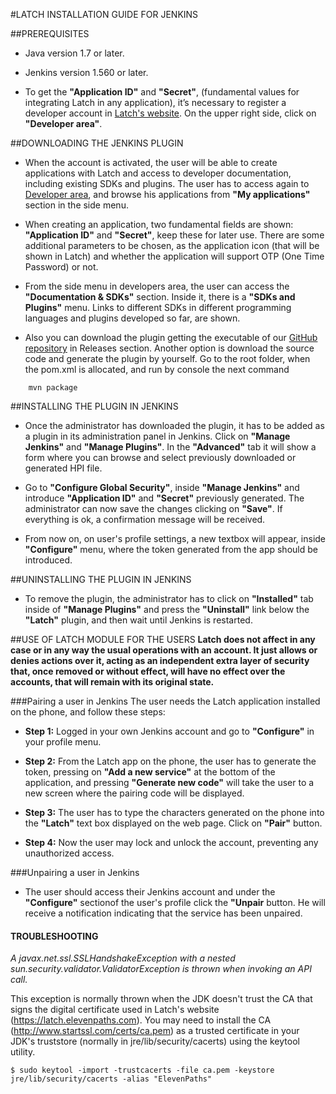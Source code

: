 #LATCH INSTALLATION GUIDE FOR JENKINS


##PREREQUISITES
 * Java version 1.7 or later.

 * Jenkins version 1.560 or later.

 * To get the **"Application ID"** and **"Secret"**, (fundamental values for integrating Latch in any application), it’s necessary to register a developer account in [Latch's website](https://latch.elevenpaths.com"https://latch.elevenpaths.com"). On the upper right side, click on **"Developer area"**.


##DOWNLOADING THE JENKINS PLUGIN
* When the account is activated, the user will be able to create applications with Latch and access to developer documentation, including existing SDKs and plugins. The user has to access again to [Developer area](https://latch.elevenpaths.com/www/developerArea"https://latch.elevenpaths.com/www/developerArea"), and browse his applications from **"My applications"** section in the side menu.

* When creating an application, two fundamental fields are shown: **"Application ID"** and **"Secret"**, keep these for later use. There are some additional parameters to be chosen, as the application icon (that will be shown in Latch) and whether the application will support OTP (One Time Password) or not.

* From the side menu in developers area, the user can access the **"Documentation & SDKs"** section. Inside it, there is a **"SDKs and Plugins"** menu. Links to different SDKs in different programming languages and plugins developed so far, are shown.

* Also you can download the plugin getting the executable of our [GitHub repository](https://github.com/ElevenPaths/latch-plugin-jenkins"https://github.com/ElevenPaths/latch-plugin-jenkins") in Releases section. Another option is download the source code and generate the plugin by yourself. Go to the root folder, when the pom.xml is allocated, and run by console the next command
```
	mvn package
```


##INSTALLING THE PLUGIN IN JENKINS
* Once the administrator has downloaded the plugin, it has to be added as a plugin in its administration panel in Jenkins. Click on **"Manage Jenkins"** and **"Manage Plugins"**. In the **"Advanced"** tab it will show a form where you can browse and select previously downloaded or generated HPI file.

* Go to **"Configure Global Security"**, inside **"Manage Jenkins"** and introduce **"Application ID"** and **"Secret"** previously generated. The administrator can now save the changes clicking on **"Save"**. If everything is ok, a confirmation message will be received.

* From now on, on user's profile settings, a new textbox will appear, inside **"Configure"** menu, where the token generated from the app should be introduced.


##UNINSTALLING THE PLUGIN IN JENKINS
* To remove the plugin, the administrator has to click on **"Installed"** tab inside of **"Manage Plugins"** and press the **"Uninstall"** link below the **"Latch"** plugin, and then wait until Jenkins is restarted.


##USE OF LATCH MODULE FOR THE USERS
**Latch does not affect in any case or in any way the usual operations with an account. It just allows or denies actions over it, acting as an independent extra layer of security that, once removed or without effect, will have no effect over the accounts, that will remain with its original state.**

###Pairing a user in Jenkins
The user needs the Latch application installed on the phone, and follow these steps:

* **Step 1:** Logged in your own Jenkins account and go to **"Configure"** in your profile menu.

* **Step 2:** From the Latch app on the phone, the user has to generate the token, pressing on **"Add a new service"** at the bottom of the application, and pressing **"Generate new code"** will take the user to a new screen where the pairing code will be displayed.

* **Step 3:** The user has to type the characters generated on the phone into the **"Latch"** text box displayed on the web page. Click on **"Pair"** button.

* **Step 4:** Now the user may lock and unlock the account, preventing any unauthorized access.

###Unpairing a user in Jenkins
* The user should access their Jenkins account and under the **"Configure"** sectionof the user's profile click the **"Unpair** button. He will receive a notification indicating that the service has been unpaired.



#### TROUBLESHOOTING ####

*A javax.net.ssl.SSLHandshakeException with a nested sun.security.validator.ValidatorException is thrown when invoking an API call.*

This exception is normally thrown when the JDK doesn't trust the CA that signs the digital certificate used in Latch's website (https://latch.elevenpaths.com). You may need to install the CA (http://www.startssl.com/certs/ca.pem) as a trusted certificate in your JDK's truststore (normally in jre/lib/security/cacerts) using the keytool utility.
```
$ sudo keytool -import -trustcacerts -file ca.pem -keystore jre/lib/security/cacerts -alias "ElevenPaths"
```